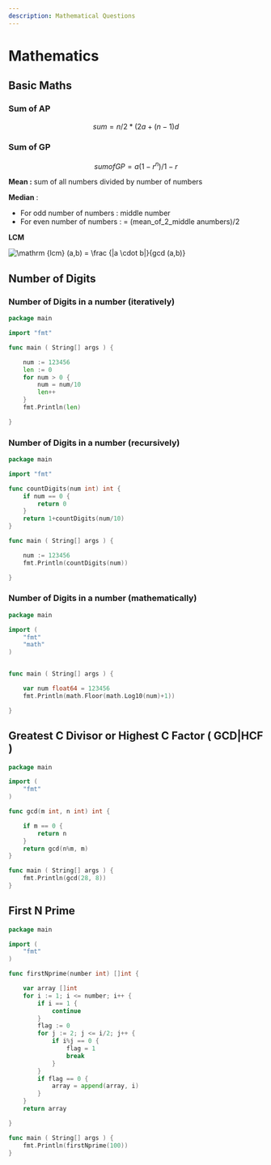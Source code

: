 ```yaml
---
description: Mathematical Questions
---
```


# Mathematics

## Basic Maths

### Sum of AP

$$
sum = n/2*(2a+(n-1)d
$$

### Sum of GP

$$
sum of GP = a(1-r^n)/1-r
$$

**Mean :** sum of all numbers divided by number of numbers

**Median** :

* For odd number of numbers : middle number 
* For even number of numbers : = \(mean\_of\_2\_middle anumbers\)/2

**LCM**

![\mathrm {lcm} \(a,b\) = \frac {\|a \cdot b\|}{gcd \(a,b\)}](https://www.gstatic.com/education/formulas2/-1/en/greatest_common_divisor.svg)

## Number of Digits

### Number of Digits in a number \(iteratively\)

```go
package main

import "fmt"

func main ( String[] args ) {

    num := 123456
    len := 0
    for num > 0 {
        num = num/10
        len++
    }
    fmt.Println(len)

}
```

### Number of Digits in a number \(recursively\)

```go
package main

import "fmt"

func countDigits(num int) int {
    if num == 0 {
        return 0
    }
    return 1+countDigits(num/10)
}

func main ( String[] args ) {

    num := 123456
    fmt.Println(countDigits(num))

}
```

### Number of Digits in a number \(mathematically\)

```go
package main

import (
    "fmt"
    "math"
)


func main ( String[] args ) {

    var num float64 = 123456
    fmt.Println(math.Floor(math.Log10(num)+1))

}
```

## Greatest C Divisor or Highest C Factor \( GCD\|HCF \)

```go
package main

import (
    "fmt"
)

func gcd(m int, n int) int {

    if m == 0 {
        return n
    }
    return gcd(n%m, m)
}

func main ( String[] args ) {
    fmt.Println(gcd(28, 8))
}
```

## First N Prime

```go
package main

import (
    "fmt"
)

func firstNprime(number int) []int {

    var array []int
    for i := 1; i <= number; i++ {
        if i == 1 {
            continue
        }
        flag := 0
        for j := 2; j <= i/2; j++ {
            if i%j == 0 {
                flag = 1
                break
            }
        }
        if flag == 0 {
            array = append(array, i)
        }
    }
    return array

}

func main ( String[] args ) {
    fmt.Println(firstNprime(100))
}
```




